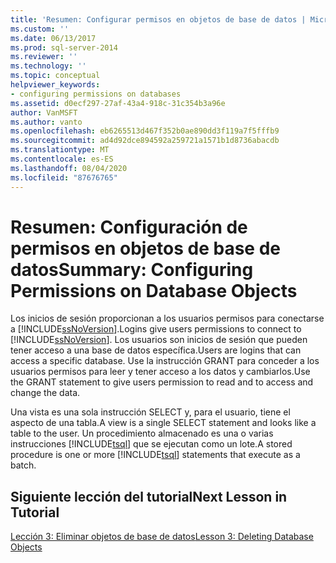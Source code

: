 ```yaml
---
title: 'Resumen: Configurar permisos en objetos de base de datos | Microsoft Docs'
ms.custom: ''
ms.date: 06/13/2017
ms.prod: sql-server-2014
ms.reviewer: ''
ms.technology: ''
ms.topic: conceptual
helpviewer_keywords:
- configuring permissions on databases
ms.assetid: d0ecf297-27af-43a4-918c-31c354b3a96e
author: VanMSFT
ms.author: vanto
ms.openlocfilehash: eb6265513d467f352b0ae890dd3f119a7f5fffb9
ms.sourcegitcommit: ad4d92dce894592a259721a1571b1d8736abacdb
ms.translationtype: MT
ms.contentlocale: es-ES
ms.lasthandoff: 08/04/2020
ms.locfileid: "87676765"
---
```

# <a name="summary-configuring-permissions-on-database-objects"></a><span data-ttu-id="36bda-102">Resumen: Configuración de permisos en objetos de base de datos</span><span class="sxs-lookup"><span data-stu-id="36bda-102">Summary: Configuring Permissions on Database Objects</span></span>
  <span data-ttu-id="36bda-103">Los inicios de sesión proporcionan a los usuarios permisos para conectarse a [!INCLUDE[ssNoVersion](../includes/ssnoversion-md.md)].</span><span class="sxs-lookup"><span data-stu-id="36bda-103">Logins give users permissions to connect to [!INCLUDE[ssNoVersion](../includes/ssnoversion-md.md)].</span></span> <span data-ttu-id="36bda-104">Los usuarios son inicios de sesión que pueden tener acceso a una base de datos específica.</span><span class="sxs-lookup"><span data-stu-id="36bda-104">Users are logins that can access a specific database.</span></span> <span data-ttu-id="36bda-105">Use la instrucción GRANT para conceder a los usuarios permisos para leer y tener acceso a los datos y cambiarlos.</span><span class="sxs-lookup"><span data-stu-id="36bda-105">Use the GRANT statement to give users permission to read and to access and change the data.</span></span>  
  
 <span data-ttu-id="36bda-106">Una vista es una sola instrucción SELECT y, para el usuario, tiene el aspecto de una tabla.</span><span class="sxs-lookup"><span data-stu-id="36bda-106">A view is a single SELECT statement and looks like a table to the user.</span></span> <span data-ttu-id="36bda-107">Un procedimiento almacenado es una o varias instrucciones [!INCLUDE[tsql](../includes/tsql-md.md)] que se ejecutan como un lote.</span><span class="sxs-lookup"><span data-stu-id="36bda-107">A stored procedure is one or more [!INCLUDE[tsql](../includes/tsql-md.md)] statements that execute as a batch.</span></span>  
  
## <a name="next-lesson-in-tutorial"></a><span data-ttu-id="36bda-108">Siguiente lección del tutorial</span><span class="sxs-lookup"><span data-stu-id="36bda-108">Next Lesson in Tutorial</span></span>  
 [<span data-ttu-id="36bda-109">Lección 3: Eliminar objetos de base de datos</span><span class="sxs-lookup"><span data-stu-id="36bda-109">Lesson 3: Deleting Database Objects</span></span>](lesson-3-1-deleting-database-objects.md)  
  
  
